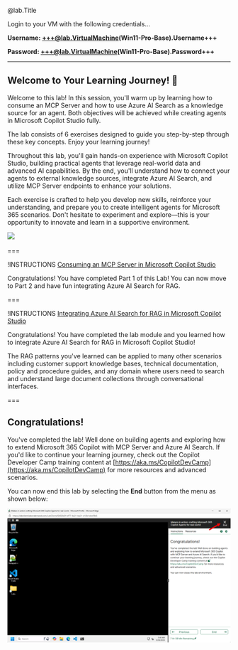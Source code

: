 @lab.Title

Login to your VM with the following credentials...

**Username: +++@lab.VirtualMachine(Win11-Pro-Base).Username+++**

**Password: +++@lab.VirtualMachine(Win11-Pro-Base).Password+++** 

---

## Welcome to Your Learning Journey! 🎯

Welcome to this lab! In this session, you'll warm up by learning how to consume an MCP Server and how to use Azure AI Search as a knowledge source for an agent. Both objectives will be achieved while creating agents in Microsoft Copilot Studio fully.

The lab consists of 6 exercises designed to guide you step-by-step through these key concepts. Enjoy your learning journey!

Throughout this lab, you'll gain hands-on experience with Microsoft Copilot Studio, building practical agents that leverage real-world data and advanced AI capabilities. By the end, you'll understand how to connect your agents to external knowledge sources, integrate Azure AI Search, and utilize MCP Server endpoints to enhance your solutions.

Each exercise is crafted to help you develop new skills, reinforce your understanding, and prepare you to create intelligent agents for Microsoft 365 scenarios. Don't hesitate to experiment and explore—this is your opportunity to innovate and learn in a supportive environment.

![](https://m365-visitor-stats.azurewebsites.net/copilot-camp/ignite25/LAB565)

===

!INSTRUCTIONS [Consuming an MCP Server in Microsoft Copilot Studio](https://raw.githubusercontent.com/microsoft/ignite25-LAB565-makers-in-action-crafting-microsoft-365-copilot-agents-for-real-world/refs/heads/main/lab/instructions/lab-mcp.md)

Congratulations! You have completed Part 1 of this Lab!
You can now move to Part 2 and have fun integrating Azure AI Search for RAG.

===

!INSTRUCTIONS [Integrating Azure AI Search for RAG in Microsoft Copilot Studio](https://raw.githubusercontent.com/microsoft/ignite25-LAB565-makers-in-action-crafting-microsoft-365-copilot-agents-for-real-world/refs/heads/main/lab/instructions/lab-rag.md)

Congratulations! You have completed the lab module and you learned how to integrate Azure AI Search for RAG in Microsoft Copilot Studio!

The RAG patterns you've learned can be applied to many other scenarios including customer support knowledge bases, technical documentation, policy and procedure guides, and any domain where users need to search and understand large document collections through conversational interfaces.

===

## Congratulations!

You've completed the lab! Well done on building agents and exploring how to extend Microsoft 365 Copilot with MCP Server and Azure AI Search. If you'd like to continue your learning journey, check out the Copilot Developer Camp training content at [https://aka.ms/CopilotDevCamp](https://aka.ms/CopilotDevCamp) for more resources and advanced scenarios.

You can now end this lab by selecting the **End** button from the menu as shown below:

![The final page to close the lab.](https://raw.githubusercontent.com/microsoft/ignite25-LAB565-makers-in-action-crafting-microsoft-365-copilot-agents-for-real-world/refs/heads/main/img/lab-end-01.png)


